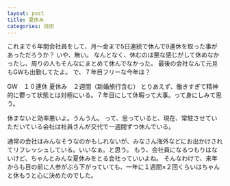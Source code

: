 ```yaml
---
layout: post
title: 夏休み
categories: 技術
---
```


これまで６年間会社員をして、月～金まで5日連続で休んで9連休を取った事があっただろうか？
いや、無い。
なんとなく、休むのは悪な感じがして休めなかったし、周りの人もそんなにまとめて休んでなかった。
最後の会社なんて元旦もGWも出勤してたよ。
で、７年目フリーな今年は？

GW　１０連休
夏休み　２週間（新婚旅行含む）
とりあえず、働きすぎて精神的に鬱って状態とは対極にいる。７年目にして休暇って大事。って身にしみて思う。

休まないと効率悪いよ。うんうん。
って、思っていると、現在、常駐させていただいている会社は社員さんが交代で一週間ずつ休んでいる。

通常の会社はみんなそうなのかもしれないが、みなさん海外などにお出かけされてリフレッシュしている。いいなぁ。と思う。
もう、会社員になるつもりはないけど、ちゃんとみんな夏休みをとる会社っていいよね。
そんなわけで、来年からも目の前に人参がぶら下がっていても、一年に１週間×２回くらいはちゃんと休もうと心に決めたのでした。

